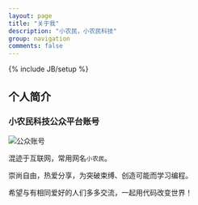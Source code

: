 ```yaml
---
layout: page
title: "关于我"
description: "小农民，小农民科技"
group: navigation
comments: false
---
```

{% include JB/setup %}

## 个人简介
### 小农民科技公众平台账号
![公众账号](http://blog.szxnm.com/qrcode_for_gh_a7742587ff1f_258.jpg)

混迹于互联网，常用网名`小农民`。

崇尚自由，热爱分享，为突破束缚、创造可能而学习编程。

希望与有相同爱好的人们多多交流，一起用代码改变世界！
